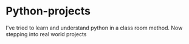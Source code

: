 # Python-projects
I've tried to learn and understand python in a class room method. Now stepping into real world projects
